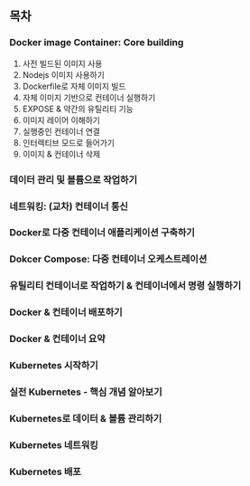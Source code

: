 ## 목차

### Docker image Container: Core building

1. 사전 빌드된 이미지 사용
2. Nodejs 이미지 사용하기
3. Dockerfile로 자체 이미지 빌드
4. 자체 이미지 기반으로 컨테이너 실행하기
5. EXPOSE & 약간의 유틸리티 기능
6. 이미지 레이어 이해하기
7. 실행중인 컨테이너 연결
8. 인터렉티브 모드로 들어가기
9. 이미지 & 컨테이너 삭제

### 데이터 관리 및 볼륨으로 작업하기

### 네트워킹: (교차) 컨테이너 통신

### Docker로 다중 컨테이너 애플리케이션 구축하기

### Dokcer Compose: 다중 컨테이너 오케스트레이션

### 유틸리티 컨테이너로 작업하기 & 컨테이너에서 명령 실행하기

### Docker & 컨테이너 배포하기

### Docker & 컨테이너 요약

### Kubernetes 시작하기

### 실전 Kubernetes - 핵심 개념 알아보기

### Kubernetes로 데이터 & 볼륨 관리하기

### Kubernetes 네트워킹

### Kubernetes 배포
